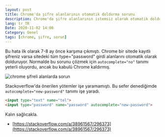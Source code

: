 ```yaml
---
layout: post
title: Chrome'da şifre alanlarının otomatik doldurma sorunu
description: Chrome'da şifre alanlarının istemsiz olarak otomatik doldurma sorunu
lang: tr_TR
Date: 2020-11-02 14:00
Category: Genel
tags: [chrome, şifre, sorun]
---
```


Bu hata ilk olarak 7-8 ay önce karşıma çıkmıştı. Chrome bir sitede kayıtlı şifreniz varsa sitedeki tüm type="password" girdi alanlarını otomatik olarak dolduruyor. Normalde bu sorunu çözmek için `autocomplete="no"` tanımı yeterli oluyordu, ancak bu kabulü Chrome kaldırmış. 

![chrome şifreli alanlarda sorun](https://fatihhayrioglu.com/images/chrome-autocomlete-problem.png)

Stackoverflow'da önerilen yötemler işe yaramamıştı. Bu sefer denediğimde `autocomplete="new-password"` tanımı işe yaradı. 

```html
<input type="text" name="tel">
<input type="password" name="password" autocomplete="new-password">
```

Kalın sağlıcakla.

 - [https://stackoverflow.com/a/38961567/296373](https://stackoverflow.com/a/38961567/296373)